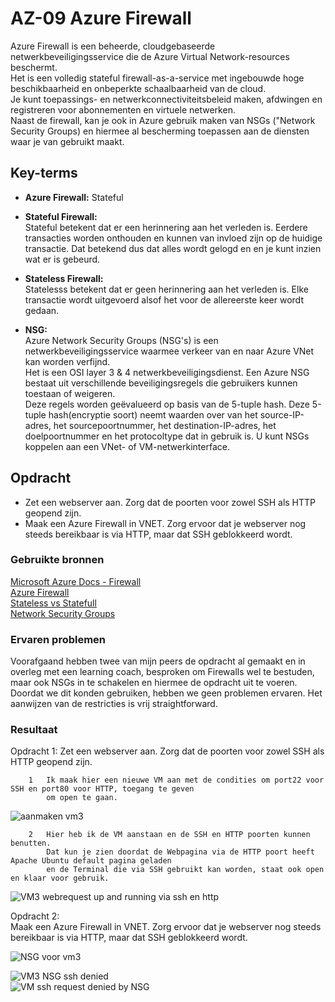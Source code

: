 # **AZ-09 Azure Firewall**  
Azure Firewall is een beheerde, cloudgebaseerde netwerkbeveiligingsservice die de Azure Virtual Network-resources beschermt.  
Het is een volledig stateful firewall-as-a-service met ingebouwde hoge beschikbaarheid en onbeperkte schaalbaarheid van de cloud.  
Je kunt toepassings- en netwerkconnectiviteitsbeleid maken, afdwingen en registreren voor abonnementen en virtuele netwerken.  
Naast de firewall, kan je ook in Azure gebruik maken van NSGs ("Network Security Groups) en hiermee al bescherming toepassen aan de diensten waar je van gebruikt maakt.  

## **Key-terms**  

- **Azure Firewall:** Stateful  
- **Stateful Firewall:**  
Stateful betekent dat er een herinnering aan het verleden is. Eerdere transacties worden onthouden en kunnen van invloed zijn op de huidige transactie. Dat betekend dus dat alles wordt gelogd en en je kunt inzien wat er is gebeurd.

- **Stateless Firewall:**  
Statelesss betekent dat er geen herinnering aan het verleden is. Elke transactie wordt uitgevoerd alsof het voor de allereerste keer wordt gedaan.

- **NSG:**  
Azure Network Security Groups (NSG's) is een netwerkbeveiligingsservice waarmee verkeer van en naar Azure VNet kan worden verfijnd.  
Het is een OSI layer 3 & 4 netwerkbeveiligingsdienst. Een Azure NSG bestaat uit verschillende beveiligingsregels die gebruikers kunnen toestaan of weigeren.  
Deze regels worden geëvalueerd op basis van de 5-tuple hash. Deze 5-tuple hash(encryptie soort) neemt waarden over van het source-IP-adres, het sourcepoortnummer, het destination-IP-adres, het doelpoortnummer en het protocoltype dat in gebruik is. U kunt NSGs koppelen aan een VNet- of VM-netwerkinterface.  

## **Opdracht**  
- Zet een webserver aan. Zorg dat de poorten voor zowel SSH als HTTP geopend zijn.
- Maak een Azure Firewall in VNET. Zorg ervoor dat je webserver nog steeds bereikbaar is via HTTP, maar dat SSH geblokkeerd wordt.


### **Gebruikte bronnen**  
[Microsoft Azure Docs - Firewall](https://docs.microsoft.com/en-us/azure/firewall/firewall-faq#:~:text=What%20is%20Azure%20Firewall%3F%20Azure%20Firewall%20is%20a,and%20log%20application%20and%20network%20connectivity%20policies%20)  
[Azure Firewall](https://social.technet.microsoft.com/wiki/contents/articles/53658.azure-security-firewall-vs-nsg.aspx)  
[Stateless vs Statefull](https://www.redhat.com/en/topics/cloud-native-apps/stateful-vs-stateless)  
[Network Security Groups](https://www.apps4rent.com/blog/azure-firewall-vs-network-security-groups-nsgs/)  


### **Ervaren problemen**  
Voorafgaand hebben twee van mijn peers de opdracht al gemaakt en in overleg met een learning coach,
besproken om Firewalls wel te bestuden, maar ook NSGs in te schakelen en hiermee de opdracht uit te voeren.  
Doordat we dit konden gebruiken, hebben we geen problemen ervaren. Het aanwijzen van de restricties is vrij
straightforward.  

### **Resultaat**  
Opdracht 1: Zet een webserver aan. Zorg dat de poorten voor zowel SSH als HTTP geopend zijn.  

        1   Ik maak hier een nieuwe VM aan met de condities om port22 voor SSH en port80 voor HTTP, toegang te geven  
            om open te gaan.
![aanmaken vm3](https://user-images.githubusercontent.com/95616021/146954579-e0ac6ed3-70a4-4fb1-a77e-7c7717063d39.jpg)  

        2   Hier heb ik de VM aanstaan en de SSH en HTTP poorten kunnen benutten. 
            Dat kun je zien doordat de Webpagina via de HTTP poort heeft Apache Ubuntu default pagina geladen  
            en de Terminal die via SSH gebruikt kan worden, staat ook open en klaar voor gebruik.
![VM3   webrequest up and running via ssh en http](https://user-images.githubusercontent.com/95616021/146955157-f6ee113d-33d3-47c4-9310-ffb15c2447b9.jpg)  

Opdracht 2:  
Maak een Azure Firewall in VNET. Zorg ervoor dat je webserver nog steeds bereikbaar is via HTTP, maar dat SSH geblokkeerd wordt.  
  
![NSG voor vm3](https://user-images.githubusercontent.com/95616021/146957713-241dee28-2516-454e-8ce6-ed5b637bbe3b.jpg)  

![VM3 NSG ssh denied](https://user-images.githubusercontent.com/95616021/146956497-68eaba5d-e504-40e2-9918-f14be78bc547.jpg)  
![VM ssh request denied by NSG](https://user-images.githubusercontent.com/95616021/146956523-96580841-5756-48d3-a7a7-24120a4040ee.jpg)  





